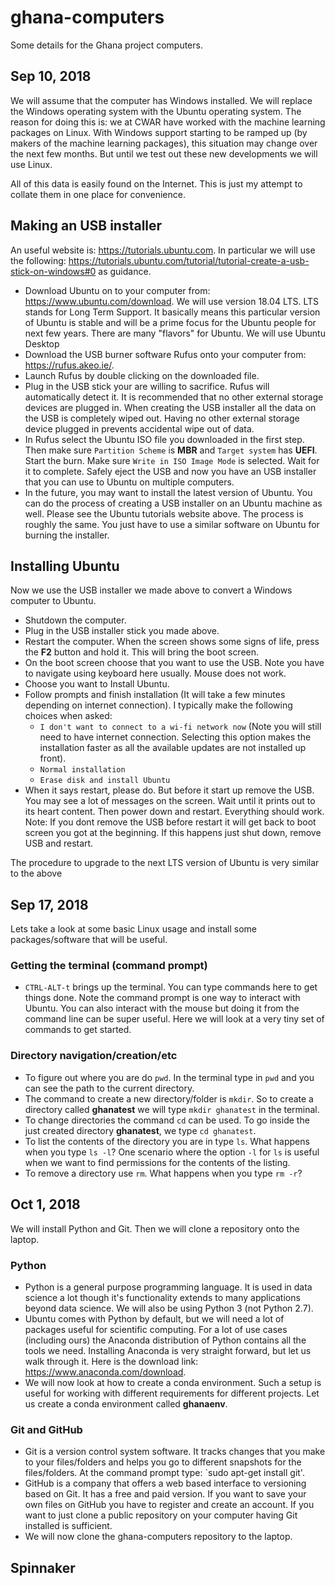 # ghana-computers
Some details for the Ghana project computers.

## Sep 10, 2018

We will assume that the computer has Windows installed. We will replace the Windows operating system with the Ubuntu operating system. The reason for doing this is: we at CWAR have worked with the machine learning packages on Linux. With Windows support starting to be ramped up (by makers of the machine learning packages), this situation may change over the next few months. But until we test out these new developments we will use Linux. 

All of this data is easily found on the Internet. This is just my attempt to collate them in one place for convenience.  

## Making an USB installer
An useful website is: https://tutorials.ubuntu.com. In particular we will use the following: https://tutorials.ubuntu.com/tutorial/tutorial-create-a-usb-stick-on-windows#0 as guidance. 
 
 - Download Ubuntu on to your computer from: https://www.ubuntu.com/download. We will use version 18.04 LTS. LTS stands for Long Term Support. It basically means this particular version of Ubuntu is stable and will be a prime focus for the Ubuntu people for next few years. There are many "flavors" for Ubuntu. We will use Ubuntu Desktop
 - Download the USB burner software Rufus onto your computer from: https://rufus.akeo.ie/. 
 - Launch Rufus by double clicking on the downloaded file. 
 - Plug in the USB stick your are willing to sacrifice. Rufus will automatically detect it. It is recommended that no other external storage devices are plugged in. When creating the USB installer all the data on the USB is completely wiped out. Having no other external storage device plugged in prevents accidental wipe out of data. 
 - In Rufus select the Ubuntu ISO file you downloaded in the first step. Then make sure `Partition Scheme` is **MBR** and `Target system` has **UEFI**. Start the burn. Make sure `Write in ISO Image Mode` is selected. Wait for it to complete. Safely eject the USB and now you have an USB installer that you can use to Ubuntu on multiple computers. 
- In the future, you may want to install the latest version of Ubuntu. You can do the process of creating a USB installer on an Ubuntu machine as well. Please see the Ubuntu tutorials website above. The process is roughly the same. You just have to use a similar software on Ubuntu for burning the installer. 

## Installing Ubuntu
Now we use the USB installer we made above to convert a Windows computer to Ubuntu.

 - Shutdown the computer. 
 - Plug in the USB installer stick you made above. 
 - Restart the computer. When the screen shows some signs of life, press the **F2** button and hold it. This will bring the boot screen. 
 - On the boot screen choose that you want to use the USB. Note you have to navigate using keyboard here usually. Mouse does not work. 
 - Choose you want to Install Ubuntu. 
 - Follow prompts and finish installation (It will take a few minutes depending on internet connection). I typically make the following choices when asked: 
   - `I don't want to connect to a wi-fi network now` (Note you will still need to have internet connection. Selecting this option makes the installation faster as all the available updates are not installed up front). 
   - `Normal installation` 
   - `Erase disk and install Ubuntu` 
 - When it says restart, please do. But before it start up remove the USB. You may see a lot of messages on the screen. Wait until it prints out to its heart content. Then power down and restart. Everything should work. Note: If you dont remove the USB before restart it will get back to boot screen you got at the beginning. If this happens just shut down, remove USB and restart.  
 
The procedure to upgrade to the next LTS version of Ubuntu is very similar to the above
 
## Sep 17, 2018
Lets take a look at some basic Linux usage and install some packages/software that will be useful. 

### Getting the terminal (command prompt)
 - `CTRL-ALT-t` brings up the terminal. You can type commands here to get things done. Note the command prompt is one way to interact with Ubuntu. You can also interact with the mouse but doing it from the command line can be super useful. Here we will look at a very tiny set of commands to get started. 

### Directory navigation/creation/etc
 - To figure out where you are do `pwd`. In the terminal type in `pwd` and you can see the path to the current directory.
 - The command to create a new directory/folder is `mkdir`. So to create a directory called **ghanatest** we will type `mkdir ghanatest` in the terminal. 
 - To change directories the command `cd` can be used. To go inside the just created directory **ghanatest**, we type `cd ghanatest`. 
 - To list the contents of the directory you are in type `ls`. What happens when you type `ls -l`? One scenario where the option `-l` for `ls` is useful when we want to find permissions for the contents of the listing.  
 - To remove a directory use `rm`. What happens when you type `rm -r`? 

## Oct 1, 2018
We will install Python and Git. Then we will clone a repository onto the laptop.

### Python 
 - Python is a general purpose programming language. It is used in data science a lot though it's functionality extends to many applications beyond data science. We will also be using Python 3 (not Python 2.7). 
 - Ubuntu comes with Python by default, but we will need a lot of packages useful for scientific computing. For a lot of use cases (including ours) the Anaconda distribution of Python contains all the tools we need. Installing Anaconda is very straight forward, but let us walk through it. Here is the download link: https://www.anaconda.com/download. 
 - We will now look at how to create a conda environment. Such a setup is useful for working with different requirements for different projects. Let us create a conda environment called **ghanaenv**.  
 
 
### Git and GitHub 
 - Git is a version control system software. It tracks changes that you make to your files/folders and helps you go to different snapshots for the files/folders. At the command prompt type: `sudo apt-get install git'.
 - GitHub is a company that offers a web based interface to versioning based on Git. It has a free and paid version. If you want to save your own files on GitHub you have to register and create an account. If you want to just clone a public repository on your computer having Git installed is sufficient. 
  - We will now clone the ghana-computers repository to the laptop. 
  
## Spinnaker
